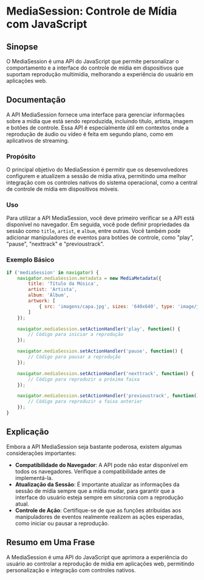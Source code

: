 <!--
Meta Description: # MediaSession: Controle de Mídia com JavaScript ## Sinopse O MediaSession é uma API do JavaScript que permite personalizar o comportamento e a interf...
Meta Keywords: mediasession, mídia, api, que, para
-->

# MediaSession: Controle de Mídia com JavaScript

## Sinopse
O MediaSession é uma API do JavaScript que permite personalizar o comportamento e a interface do controle de mídia em dispositivos que suportam reprodução multimídia, melhorando a experiência do usuário em aplicações web.

## Documentação
A API MediaSession fornece uma interface para gerenciar informações sobre a mídia que está sendo reproduzida, incluindo título, artista, imagem e botões de controle. Essa API é especialmente útil em contextos onde a reprodução de áudio ou vídeo é feita em segundo plano, como em aplicativos de streaming.

### Propósito
O principal objetivo do MediaSession é permitir que os desenvolvedores configurem e atualizem a sessão de mídia ativa, permitindo uma melhor integração com os controles nativos do sistema operacional, como a central de controle de mídia em dispositivos móveis.

### Uso
Para utilizar a API MediaSession, você deve primeiro verificar se a API está disponível no navegador. Em seguida, você pode definir propriedades da sessão como `title`, `artist`, e `album`, entre outras. Você também pode adicionar manipuladores de eventos para botões de controle, como "play", "pause", "nexttrack" e "previoustrack".

### Exemplo Básico

```javascript
if ('mediaSession' in navigator) {
    navigator.mediaSession.metadata = new MediaMetadata({
        title: 'Título da Música',
        artist: 'Artista',
        album: 'Álbum',
        artwork: [
            { src: 'imagens/capa.jpg', sizes: '640x640', type: 'image/jpeg' }
        ]
    });

    navigator.mediaSession.setActionHandler('play', function() {
        // Código para iniciar a reprodução
    });

    navigator.mediaSession.setActionHandler('pause', function() {
        // Código para pausar a reprodução
    });

    navigator.mediaSession.setActionHandler('nexttrack', function() {
        // Código para reproduzir a próxima faixa
    });

    navigator.mediaSession.setActionHandler('previoustrack', function() {
        // Código para reproduzir a faixa anterior
    });
}
```

## Explicação
Embora a API MediaSession seja bastante poderosa, existem algumas considerações importantes:

- **Compatibilidade do Navegador**: A API pode não estar disponível em todos os navegadores. Verifique a compatibilidade antes de implementá-la.
- **Atualização da Sessão**: É importante atualizar as informações da sessão de mídia sempre que a mídia mudar, para garantir que a interface do usuário esteja sempre em sincronia com a reprodução atual.
- **Controle de Ação**: Certifique-se de que as funções atribuídas aos manipuladores de eventos realmente realizem as ações esperadas, como iniciar ou pausar a reprodução.

## Resumo em Uma Frase
A MediaSession é uma API do JavaScript que aprimora a experiência do usuário ao controlar a reprodução de mídia em aplicações web, permitindo personalização e integração com controles nativos.